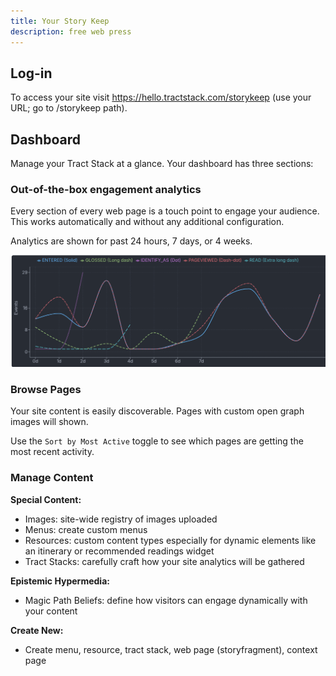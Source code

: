 ```yaml
---
title: Your Story Keep
description: free web press
---
```


## Log-in

To access your site visit https://hello.tractstack.com/storykeep (use your URL; go to /storykeep path).

## Dashboard

Manage your Tract Stack at a glance. Your dashboard has three sections:

### Out-of-the-box engagement analytics

Every section of every web page is a touch point to engage your audience. This works automatically and without any additional configuration.

Analytics are shown for past 24 hours, 7 days, or 4 weeks.

![Screenshot of engagement analytics graph](../../../assets/analytics.png)

### Browse Pages

Your site content is easily discoverable. Pages with custom open graph images will shown.

Use the `Sort by Most Active` toggle to see which pages are getting the most recent activity.

### Manage Content

**Special Content:**
- Images: site-wide registry of images uploaded
- Menus: create custom menus
- Resources: custom content types especially for dynamic elements like an itinerary or recommended readings widget
- Tract Stacks: carefully craft how your site analytics will be gathered

**Epistemic Hypermedia:**
- Magic Path Beliefs: define how visitors can engage dynamically with your content

**Create New:**
- Create menu, resource, tract stack, web page (storyfragment), context page
